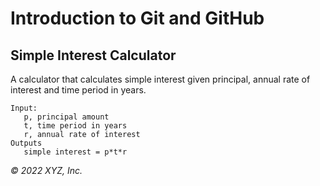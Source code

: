 # Introduction to Git and GitHub

## Simple Interest Calculator

A calculator that calculates simple interest given principal, annual rate of interest and time period in years.

```
Input:
   p, principal amount
   t, time period in years
   r, annual rate of interest
Outputs
   simple interest = p*t*r
```

_© 2022 XYZ, Inc._
 
